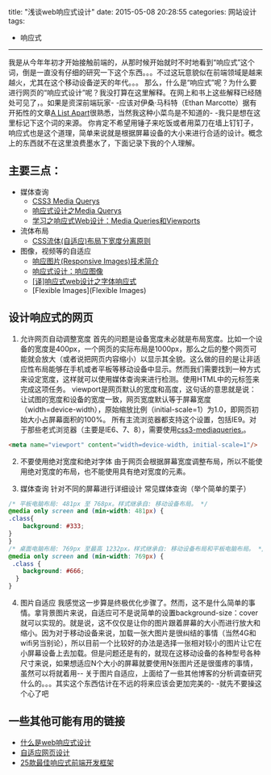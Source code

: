 title: "浅谈web响应式设计"
date: 2015-05-08 20:28:55
categories: 网站设计
tags:
- 响应式
---

我是从今年年初才开始接触前端的，从那时候开始就时不时地看到“响应式”这个词，倒是一直没有仔细的研究一下这个东西。。。不过这玩意貌似在前端领域是越来越火，尤其在这个移动设备逆天的年代。。。
那么，什么是“响应式”呢？为什么要进行网页的“响应式设计”呢？我没打算在这里解释。在网上和书上这些解释已经随处可见了，。如果是资深前端玩家- -应该对伊桑·马科特（Ethan Marcotte）据有开拓性的文章[A List Apart](http://alistapart.com/articles/responsive-web-design)很熟悉，当然我这种小菜鸟是不知道的- -我只是想在这里标记下这个词的来源。
你肯定不希望用锤子来吃饭或者用菜刀在墙上钉钉子，响应式也是这个道理，简单来说就是根据屏幕设备的大小来进行合适的设计。概念上的东西就不在这里浪费墨水了，下面记录下我的个人理解。
<!--more-->


## 主要三点：
- 媒体查询
    - [CSS3 Media Querys](http://www.w3cplus.com/content/css3-media-queries)
    - [响应式设计之Media Querys](http://www.cnblogs.com/mofish/archive/2012/05/23/2515218.html)
    - [学习之响应式Web设计：Media Queries和Viewports](http://blog.jobbole.com/18179/)
- 流体布局
    - [CSS流体(自适应)布局下宽度分离原则](http://www.zhangxinxu.com/wordpress/?p=1463)
- 图像，视频等的自适应
    - [响应图片(Responsive Images)技术简介](http://www.zhangxinxu.com/wordpress/?p=2204)
    - [响应式设计：响应图像](http://www.w3cplus.com/responsive/understanding-responsive-web-design-how-to-manage-images.html)
    - [[译]响应式web设计之字体响应式](http://pigerla.com/understanding-responsive-web-design/2014-02-16/understanding-responsive-web-design-how-to-manage-fonts/)
    - [Flexible Images](Flexible Images)
    
## 设计响应式的网页


1. 允许网页自动调整宽度
首先的问题是设备宽度未必就是布局宽度。比如一个设备的宽度是400px，一个网页的实际布局是1000px，那么之后的整个网页可能就会放大（或者说把网页内容缩小）以显示其全貌。这么做的目的是让非适应性布局能够在手机或者平板等移动设备中显示。然而我们需要找到一种方式来设定宽度，这样就可以使用媒体查询来进行检测。使用HTML中的元标签来完成这项任务。
viewport是网页默认的宽度和高度，这句话的意思就是说：让试图的宽度和设备的宽度一致，网页宽度默认等于屏幕宽度（width=device-width），原始缩放比例（initial-scale=1）为1.0，即网页初始大小占屏幕面积的100%。 所有主流浏览器都支持这个设置，包括IE9。对于那些老式浏览器（主要是IE6、7、8），需要使用[css3-mediaqueries.](https://code.google.com/p/css3-mediaqueries-js/)。
``` html
<meta name="viewport" content="width=device-width, initial-scale=1"/>
```

2. 不要使用绝对宽度和绝对字体
由于网页会根据屏幕宽度调整布局，所以不能使用绝对宽度的布局，也不能使用具有绝对宽度的元素。
    
3. 媒体查询 针对不同的屏幕进行详细设计
常见媒体查询（举个简单的栗子）  
``` css
/* 平板电脑布局: 481px 至 768px。样式继承自: 移动设备布局。 */
@media only screen and (min-width: 481px) {
.class{
    background: #333;
}
}
/* 桌面电脑布局: 769px 至最高 1232px。样式继承自: 移动设备布局和平板电脑布局。 */
@media only screen and (min-width: 769px) {
 .class {
    background: #666;
  }
}
```    

4. 图片自适应
我感觉这一步算是终极优化步骤了。然而，这不是什么简单的事情。拿背景图片来说，自适应可不是说简单的设置background-size：cover就可以实现的。就是说，这不仅仅是让你的图片跟着屏幕的大小而进行放大和缩小。因为对于移动设备来说，加载一张大图片是很纠结的事情（当然4G和wifi另当别论），所以目前一个比较好的办法是选择一张相对较小的图片让它在小屏幕设备上去加载。但是问题还是有的，就现在这移动设备的各种型号各种尺寸来说，如果想适应N个大小的屏幕就要使用N张图片还是很蛋疼的事情，虽然可以将就着用--
关于图片自适应，上面给了一些其他博客的分析调查研究什么的。。。其实这个东西估计在不远的将来应该会更加完美的- -就先不要操这个心了吧


## 一些其他可能有用的链接

- [什么是web响应式设计](http://blog.jobbole.com/7908/)
- [自适应网页设计](http://www.ruanyifeng.com/blog/2012/05/responsive_web_design.html)
- [25款最佳响应式前端开发框架](http://code.csdn.net/news/2819417)
